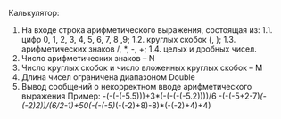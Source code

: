 Калькулятор:
1. На входе строка арифметического выражения, состоящая из:
 1.1. цифр 0, 1, 2, 3, 4, 5, 6, 7, 8 ,9;
 1.2. круглых скобок (, );
 1.3. арифметических знаков /, *, -, +;
 1.4. целых и дробных чисел.
2. Число арифметических знаков – N
3. Число круглых скобок и число вложенных круглых скобок – M
4. Длина чисел ограничена диапазоном Double
5. Вывод сообщений о некорректном вводе арифметического выражения
Пример: -(-(-(-5.5)))+3*(-(-(-(-5.2))))/6 
        -(-(-5+2-7)*(-(-2)*2))/(6/2-1)+50*(-(-(-5)*(-(-2)+8)-8)*(-(-2)+4)+4)

